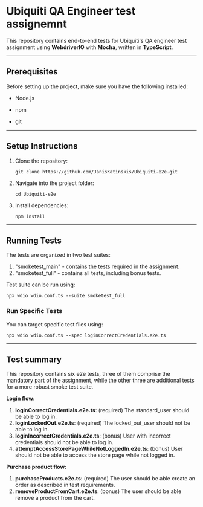# Ubiquiti QA Engineer test assignemnt

This repository contains end-to-end tests for Ubiquiti's QA engineer test assignment using **WebdriverIO** with **Mocha**, written in **TypeScript**.

----------

## Prerequisites

Before setting up the project, make sure you have the following installed:

-   Node.js
    
-   npm

-   git
    

----------

## Setup Instructions

1.  Clone the repository:
    
    ```
    git clone https://github.com/JanisKatinskis/Ubiquiti-e2e.git
    ```
    
2.  Navigate into the project folder:
    
    ```
    cd Ubiquiti-e2e
    ```
    
3.  Install dependencies:
    
    ```
    npm install
    ```
    

----------

## Running Tests

The tests are organized in two test suites:
1. "smoketest_main" - contains the tests required in the assignment.
2. "smoketest_full" - contains all tests, including bonus tests.

Test suite can be run using:
```
npx wdio wdio.conf.ts --suite smoketest_full  
```

### Run Specific Tests

You can target specific test files using:

```
npx wdio wdio.conf.ts --spec loginCorrectCredentials.e2e.ts
```

----------

## Test summary

This repository contains six e2e tests, three of them comprise the mandatory part of the assignment, while the other three are additional tests for a more robust smoke test suite.

**Login flow:**
1.  **loginCorrectCredentials.e2e.ts**: (required) The standard_user should be able to log in.
2.  **loginLockedOut.e2e.ts**: (required) The locked_out_user should not be able to log in.
3.  **loginIncorrectCredentials.e2e.ts**: (bonus) User with incorrect credentials should not be able to log in.
4.  **attemptAccessStorePageWhileNotLoggedIn.e2e.ts**: (bonus) User should not be able to access the store page while not logged in.

**Purchase product flow:**
1.  **purchaseProducts.e2e.ts**: (required) The user should be able create an order as described in test requirements.
2.  **removeProductFromCart.e2e.ts**: (bonus) The user should be able remove a product from the cart.
